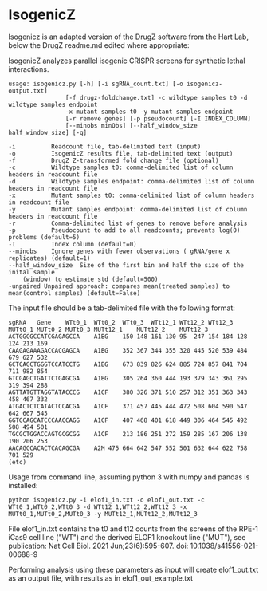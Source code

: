 # IsogenicZ
Isogenicz is an adapted version of the DrugZ software from the Hart Lab, below the DrugZ readme.md edited where appropriate: 
  
IsogenicZ analyzes parallel isogenic CRISPR screens for synthetic lethal interactions.  

```
usage: isogenicz.py [-h] [-i sgRNA_count.txt] [-o isogenicz-output.txt]  
                [-f drugz-foldchange.txt] -c wildtype samples t0 -d wildtype samples endpoint
                -x mutant samples t0 -y mutant samples endpoint
                [-r remove genes] [-p pseudocount] [-I INDEX_COLUMN]  
                [--minobs minObs] [--half_window_size half_window_size] [-q]  
  
-i      	Readcount file, tab-delimited text (input)  
-o      	IsogenicZ results file, tab-delimited text (output)  
-f      	DrugZ Z-transformed fold change file (optional)  
-c      	Wildtype samples t0: comma-delimited list of column headers in readcount file
-d      	Wildtype samples endpoint: comma-delimited list of column headers in readcount file
-x      	Mutant samples t0: comma-delimited list of column headers in readcount file
-y      	Mutant samples endpoint: comma-delimited list of column headers in readcount file
-r      	Comma-delimited list of genes to remove before analysis  
-p      	Pseudocount to add to all readcounts; prevents log(0) problems (default=5) 
-I      	Index column (default=0)  
--minobs   	Ignore genes with fewer observations ( gRNA/gene x replicates) (default=1) 
--half_window_size  Size of the first bin and half the size of the inital sample
    (window) to estimate std (default=500) 
-unpaired Unpaired approach: compares mean(treated samples) to mean(control samples) (default=False)
```
  
The input file should be a tab-delimited file with the following format:

```
sgRNA	Gene	WTt0_1	WTt0_2	WTt0_3	WTt12_1	WTt12_2	WTt12_3	MUTt0_1	MUTt0_2	MUTt0_3	MUTt12_1	MUTt12_2	MUTt12_3
ACTGGCGCCATCGAGAGCCA	A1BG	150	148	161	130	95	247	154	184	128	124	213	169
CAAGAGAAAGACCACGAGCA	A1BG	352	367	344	355	320	445	520	539	484	679	627	532
GCTCAGCTGGGTCCATCCTG	A1BG	673	839	826	624	885	724	857	841	704	711	982	854
GTCGAGCTGATTCTGAGCGA	A1BG	305	264	360	444	193	379	343	361	295	319	394	288
AGTTATGTTAGGTATACCCG	A1CF	380	326	371	510	257	312	351	363	343	458	467	332
ATGACTCTCATACTCCACGA	A1CF	371	457	445	444	472	508	604	590	547	642	667	545
GGTGCAGCATCCCAACCAGG	A1CF	407	468	401	618	449	306	464	545	492	508	494	501
TGCGCTGGACCAGTGCGCGG	A1CF	213	186	251	272	159	285	167	206	138	190	206	253
AACAGCCACACTCACAGCGA	A2M	475	664	642	547	552	501	632	644	622	758	701	529
(etc)
```
Usage from command line, assuming python 3 with numpy and pandas is installed:
```
python isogenicz.py -i elof1_in.txt -o elof1_out.txt -c WTt0_1,WTt0_2,WTt0_3 -d WTt12_1,WTt12_2,WTt12_3 -x MUTt0_1,MUTt0_2,MUTt0_3 -y MUTt12_1,MUTt12_2,MUTt12_3
```
File elof1_in.txt contains the t0 and t12 counts from the screens of the RPE-1 iCas9 cell line ("WT") and the derived ELOF1 knockout line ("MUT"), see publication: Nat Cell Biol. 2021 Jun;23(6):595-607. doi: 10.1038/s41556-021-00688-9

Performing analysis using these parameters as input will create elof1_out.txt as an output file, with results as in elof1_out_example.txt
```
